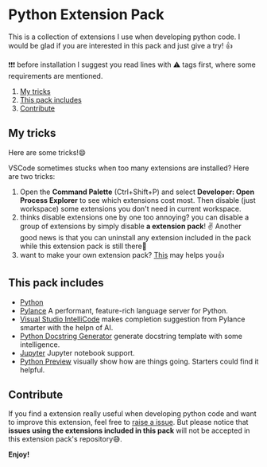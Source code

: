 # Python Extension Pack

This is a collection of extensions I use when developing python code.
I would be glad if you are interested in this pack and just give a try! 👍

️❗️❗️❗️️ before installation I suggest you read lines with ⚠️ tags first, where
some requirements are mentioned.

1. [My tricks](#my-tricks)
2. [This pack includes](#this-pack-includes)
3. [Contribute](#contribute)

## My tricks

Here are some tricks!😄

VSCode sometimes stucks when too many extensions are installed? Here are two
tricks:

1. Open the **Command Palette** (Ctrl+Shift+P) and select **Developer: Open
   Process Explorer** to see which extensions cost most. Then disable (just
   workspace) some extensions you don't need in current workspace.
2. thinks disable extensions one by one too annoying? you can disable a group
   of extensions by simply disable **a extension pack**! ✌️ Another good news is
   that you can uninstall any extension included in the pack while this extension
   pack is still there🎊
3. want to make your own extension pack? [This](https://code.visualstudio.com/blogs/2017/03/07/extension-pack-roundup)
   may helps you👍

## This pack includes

- [Python](https://marketplace.visualstudio.com/items?itemName=ms-python.python)
- [Pylance](https://marketplace.visualstudio.com/items?itemName=ms-python.vscode-pylance) A performant, feature-rich language server for Python.
- [Visual Studio IntelliCode](https://marketplace.visualstudio.com/items?itemName=VisualStudioExptTeam.vscodeintellicode) makes completion suggestion from Pylance smarter with the helpn of AI.
- [Python Docstring Generator](https://marketplace.visualstudio.com/items?itemName=njpwerner.autodocstring) generate docstring template with some intelligence.
- [Jupyter](https://marketplace.visualstudio.com/items?itemName=ms-toolsai.jupyter) Jupyter notebook support.
- [Python Preview](https://marketplace.visualstudio.com/items?itemName=dongli.python-preview) visually show how are things going. Starters could find it helpful.

## Contribute

If you find a extension really useful when developing python code and want to
improve this extension, feel free to [raise a issue](https://github.com/LeoJhonSong/Python-Extension-Pack/issues).
But please notice that **issues using the extensions included in this pack**
will not be accepted in this extension pack's repository😅.

**Enjoy!**
